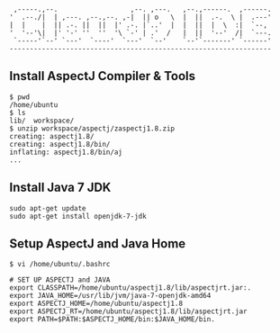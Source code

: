      ,-----.,--.                  ,--. ,---.   ,--.,------.  ,------.
    '  .--./|  | ,---. ,--.,--. ,-|  || o   \  |  ||  .-.  \ |  .---'
    |  |    |  || .-. ||  ||  |' .-. |`..'  |  |  ||  |  \  :|  `--, 
    '  '--'\|  |' '-' ''  ''  '\ `-' | .'  /   |  ||  '--'  /|  `---.
     `-----'`--' `---'  `----'  `---'  `--'    `--'`-------' `------'
    ----------------------------------------------------------------- 


## Install AspectJ Compiler & Tools

    $ pwd
    /home/ubuntu
    $ ls
    lib/  workspace/
    $ unzip workspace/aspectj/zaspectj1.8.zip 
    creating: aspectj1.8/
    creating: aspectj1.8/bin/
    inflating: aspectj1.8/bin/aj 
    ...
## Install Java 7 JDK

    sudo apt-get update
    sudo apt-get install openjdk-7-jdk
        
## Setup AspectJ and Java Home

    $ vi /home/ubuntu/.bashrc
	
	# SET UP ASPECTJ and JAVA
	export CLASSPATH=/home/ubuntu/aspectj1.8/lib/aspectjrt.jar:.
	export JAVA_HOME=/usr/lib/jvm/java-7-openjdk-amd64
	export ASPECTJ_HOME=/home/ubuntu/aspectj1.8
	export ASPECTJ_RT=/home/ubuntu/aspectj1.8/lib/aspectjrt.jar	
	export PATH=$PATH:$ASPECTJ_HOME/bin:$JAVA_HOME/bin.
 
    